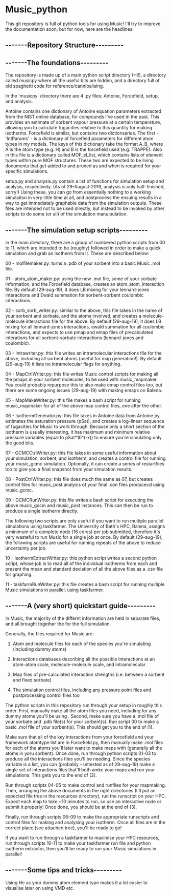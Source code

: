 # Music_python
This git repository is full of python tools for using Music!
I'll try to improve the documentation soon, but for now, here are the headlines:

-------Repository Structure---------
-
-------The foundations---------
-
The repository is made up of a main python script directory (Hi!), a directory called musicpy where all the useful bits are hidden, and a directory full of old spaghetti code for reference/cannibalising.

In the 'musicpy' directory there are 4 .py files: Antoine, Forcefield, setup, and analysis.

Antoine contains one dictionary of Antoine equation parameters extracted from the NIST online database, for compounds I've used in the past. This provides an estimate of sorbent vapour pressure at a certain temperature, allowing you to calculate fugacities relative to this quantity for making isotherms.
Forcefield is similar, but contains two dictionsaries. The first - 'IntParams' - is a dictionary of forcefield parameters for different atom types in my models. The keys of this dictionary take the format A_B, where A is the atom type (e.g. H) and B is the forcefield used (e.g. TRAPPE). Also in this file is a dictionary called MOF_el_list, which contains lists of element types within pure MOF structures.
These two are expected to be living documents that get added to and pruned as and when is required for your specific simulations.

setup.py and analysis.py contain a list of functions for simulation setup and analysis, respectively. (As of 29-August-2019, analysis is only half-finished, sorry!) Using these, you can go from essentially nothing to a working simulaiton in very little time at all, and postprocess the ensuing results in a way to get immediately graphable data from the simulation outputs. 
These files are intended not to be used directly, but instead to be invoked by other scripts to do some (or all) of the simulation manuipulation.

-------The simulation setup scripts---------
-
In the main directory, there are a group of numbered python scripts from 00 to 11, which are intended to be (roughly) followed in order to make a quick simulation and grab an isotherm from it. These are described below:

00 - molfilemaker.py: turns a .pdb of your sorbent into a basic Music .mol file.

01 - atom_atom_maker.py: using the new .mol file, some of your sorbate information, and the Forcefield database, creates an atom_atom_interaction file. By default (29-aug-19), it does LB mixing for your lennard-jones interactions and Ewald summation for sorbent-sorbent coulombic interactions.

02 - sorb_sorb_writer.py: similar to the above, this file takes in the name of your sorbent and sorbate, and the atoms involved, and creates a molecule-molecule interactions file for the above. By default (29-aug-19), it does LB mixing for all lennard-jones interactions, ewald summation for all coulombic interactions, and expects to use pmap and emap files of precalculated interations for all sorbent-sorbate interactions (lennard-jones and coulombic).

03 - Intrawriter.py: this file writes an intramolecular interactions file for the above, including all sorbent atoms (useful for map generation!). By default (29-aug-19) it lists no intramolecular flags for anything.

04 - MapCtrlWriter.py: this file writes Music control scripts for making all the pmaps in your sorbent molecules, to be used with music_mapmaker. You could probably repurpose this to also make emap control files too, but there are some ongoing issues (29-aug-19) with making emaps on Balena.

05 - MapMakeWriter.py: this file makes a bash script for running music_mapmaker for all of the above map control files, one after the other. 

06 - IsothermGenerator.py: this file takes in Antoine data from Antoine.py, estimates the saturation pressure (pSat), and creates a log-linear sequence of fugacities for Music to work through. Because only a short section of the isotherm is usually interesting, it has maximum and minimum relative pressure variables (equal to pSat\*10^(-x)) to ensure you're simulating only the good bits.

07 - GCMCCtrlWriter.py: this file takes in some useful information about your simulation, sorbent, and isotherm, and creates a control file for running your music_gcmc simulation. Optionally, it can create a series of restartfiles too to give you a final snapshot from your simulation results.

08 - PostCtrlWriter.py: this file does much the same as 07, but creates control files for music_post analysis of your final .con files producecd using music_gcmc.

09 - GCMCRunWriter.py: this file writes a bash script for executing the above music_gccm and music_post instances. This can then be run  to produce a single isotherm directly.

The following two scripts are only useful if you want to run multiple parallel simulations using taskfarmer. The University of Bath's HPC, Balena, assigns a minimum of a complete node (16 cores) per job submitted, therefore it's very wasteful to run Music for a single job at once. By default (29-aug-19), the following scripts are useful for running repeats of the above to reduce uncertainty per job.

10 - IsothermExtractWriter.py: this python script writes a second python script, whose job is to read all of the individual isotherms from each and present the mean and standard deviation of all the above files as a .csv file for graphing.

11 - taskfarmRunWriter.py: this file creates a bash script for running multiple Music simulations in parallel, using taskfarmer.

-------A (very short) quickstart guide---------
-
In Music, the majority of the differnt information are held in separate files, and all brought together the for the full simulation.

Generally, the files required for Music are: 

1. Atom and molecule files for each of the species you're simulating (including dummy atoms)

2. Interactions databases describing all the possible interactions at an atom-atom scale, molecule-molecule scale, and intramolecular

3. Map files of pre-calculated interaction strengths (i.e. between a sorbent and fixed sorbate)

4. The simulation control files, including any pressure point files and postprocessing control files too

The python scripts in this repository run through your setup in roughly this order. First, manually make all the atom files you need, including for any dummy atoms you'll be using . Second, make sure you have a .mol file of your sorbate and .pdb file(s) for your sorbent(s). Run script 00 to make a basic .mol file of your sorbent(s). This should get you to the end of (1). 

Make sure that all of the key interactions from your forcefield and your framework atomtype list are in Forcefield.py, then manually make .mol files for each of the atoms you'll later want to make maps with (generally all the atoms in yoru sorbent). Once done, run through python scripts 01-03 to produce all the interactions files you'll be needing. Since the species variable is a list, you can (probably - untested as of 29-aug-19) make a single set of interactions files that'll both amke your maps and run your simulations. This gets you to the end of (2). 

Run through scripts 04-05 to make control and runfiles for your mapmaking. Then, arranging the above documents in the right directories (I'll put an expected file tree in the resources directory), run the runscript on your HPC. Expect each map to take ~10 minutes to run, so use an interactive node or submit it properly! Once done, you should be at the end of (3).

Finally, run through scripts 06-09 to make the appropriate runscripts and control files for making and analysing your isotherm. Once all files are in the correct place (see attached tree), you'll be ready to go! 

If you want to run through a taskfarmer to maximise your HPC resources, run through scripts 10-11 to make your taskfarmer run file and python isotherm extractor, then you'll be ready to run your Music simulations in parallel!

-------Some tips and tricks---------
-
Using He as your dummy atom element type makes it a lot easier to visualise later on using VMD etc.
